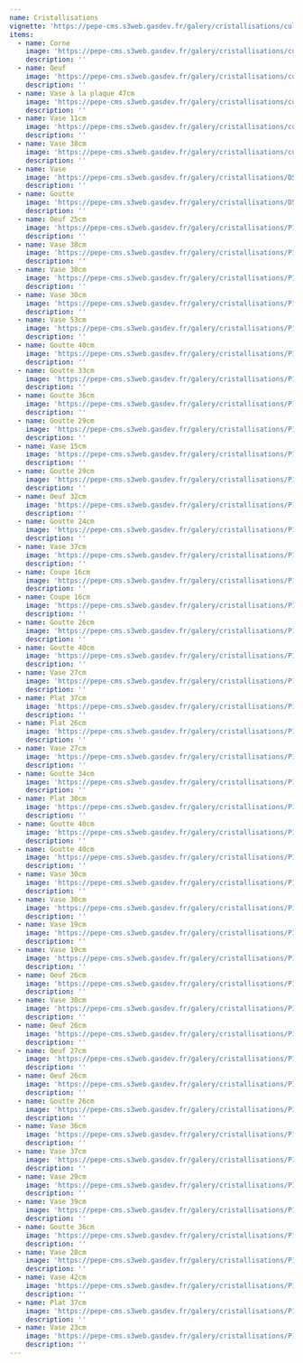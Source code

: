 ```yaml
---
name: Cristallisations
vignette: 'https://pepe-cms.s3web.gasdev.fr/galery/cristallisations/culis_poterie_3788_fd388c51c4.webp'
items:
  - name: Corne
    image: 'https://pepe-cms.s3web.gasdev.fr/galery/cristallisations/culis_poterie_3810_f1b27762e0.webp'
    description: ''
  - name: Oeuf
    image: 'https://pepe-cms.s3web.gasdev.fr/galery/cristallisations/culis_poterie_3819_87b1d05868.webp'
    description: ''
  - name: Vase à la plaque 47cm
    image: 'https://pepe-cms.s3web.gasdev.fr/galery/cristallisations/culis_poterie_3806_dd2555520a.webp'
    description: ''
  - name: Vase 11cm
    image: 'https://pepe-cms.s3web.gasdev.fr/galery/cristallisations/culis_poterie_3825_be5e624227.webp'
    description: ''
  - name: Vase 38cm
    image: 'https://pepe-cms.s3web.gasdev.fr/galery/cristallisations/culis_poterie_3788_fd388c51c4.webp'
    description: ''
  - name: Vase
    image: 'https://pepe-cms.s3web.gasdev.fr/galery/cristallisations/DSC_1614_d6b525bf1f.webp'
    description: ''
  - name: Goutte
    image: 'https://pepe-cms.s3web.gasdev.fr/galery/cristallisations/DSC_1630_eb0d25cb86.webp'
    description: ''
  - name: Oeuf 25cm
    image: 'https://pepe-cms.s3web.gasdev.fr/galery/cristallisations/P1152704.jpg'
    description: ''
  - name: Vase 38cm
    image: 'https://pepe-cms.s3web.gasdev.fr/galery/cristallisations/P1152707.jpg'
    description: ''
  - name: Vase 30cm
    image: 'https://pepe-cms.s3web.gasdev.fr/galery/cristallisations/P1152708.jpg'
    description: ''
  - name: Vase 30cm
    image: 'https://pepe-cms.s3web.gasdev.fr/galery/cristallisations/P1152710.jpg'
    description: ''
  - name: Vase 53cm
    image: 'https://pepe-cms.s3web.gasdev.fr/galery/cristallisations/P1152711.jpg'
    description: ''
  - name: Goutte 40cm
    image: 'https://pepe-cms.s3web.gasdev.fr/galery/cristallisations/P1152712.jpg'
    description: ''
  - name: Goutte 33cm
    image: 'https://pepe-cms.s3web.gasdev.fr/galery/cristallisations/P1152713.jpg'
    description: ''
  - name: Goutte 36cm
    image: 'https://pepe-cms.s3web.gasdev.fr/galery/cristallisations/P1152714.jpg'
    description: ''
  - name: Goutte 29cm
    image: 'https://pepe-cms.s3web.gasdev.fr/galery/cristallisations/P1152716.jpg'
    description: ''
  - name: Vase 15cm
    image: 'https://pepe-cms.s3web.gasdev.fr/galery/cristallisations/P1152719.jpg'
    description: ''
  - name: Goutte 29cm
    image: 'https://pepe-cms.s3web.gasdev.fr/galery/cristallisations/P1152721.jpg'
    description: ''
  - name: Oeuf 32cm
    image: 'https://pepe-cms.s3web.gasdev.fr/galery/cristallisations/P1152723.jpg'
    description: ''
  - name: Goutte 24cm
    image: 'https://pepe-cms.s3web.gasdev.fr/galery/cristallisations/P1152724.jpg'
    description: ''
  - name: Vase 37cm
    image: 'https://pepe-cms.s3web.gasdev.fr/galery/cristallisations/P1152725.jpg'
    description: ''
  - name: Coupe 16cm
    image: 'https://pepe-cms.s3web.gasdev.fr/galery/cristallisations/P1152727.jpg'
    description: ''
  - name: Coupe 16cm
    image: 'https://pepe-cms.s3web.gasdev.fr/galery/cristallisations/P1152728.jpg'
    description: ''
  - name: Goutte 26cm
    image: 'https://pepe-cms.s3web.gasdev.fr/galery/cristallisations/P1152729.jpg'
    description: ''
  - name: Goutte 40cm
    image: 'https://pepe-cms.s3web.gasdev.fr/galery/cristallisations/P1152730.jpg'
    description: ''
  - name: Vase 27cm
    image: 'https://pepe-cms.s3web.gasdev.fr/galery/cristallisations/P1152731.jpg'
    description: ''
  - name: Plat 37cm
    image: 'https://pepe-cms.s3web.gasdev.fr/galery/cristallisations/P1152732.jpg'
    description: ''
  - name: Plat 26cm
    image: 'https://pepe-cms.s3web.gasdev.fr/galery/cristallisations/P1152733.jpg'
    description: ''
  - name: Vase 27cm
    image: 'https://pepe-cms.s3web.gasdev.fr/galery/cristallisations/P1152734.jpg'
    description: ''
  - name: Goutte 34cm
    image: 'https://pepe-cms.s3web.gasdev.fr/galery/cristallisations/P1152735.jpg'
    description: ''
  - name: Plat 30cm
    image: 'https://pepe-cms.s3web.gasdev.fr/galery/cristallisations/P1152736.jpg'
    description: ''
  - name: Goutte 40cm
    image: 'https://pepe-cms.s3web.gasdev.fr/galery/cristallisations/P1152739.jpg'
    description: ''
  - name: Goutte 40cm
    image: 'https://pepe-cms.s3web.gasdev.fr/galery/cristallisations/P1152740.jpg'
    description: ''
  - name: Vase 30cm
    image: 'https://pepe-cms.s3web.gasdev.fr/galery/cristallisations/P1152742.jpg'
    description: ''
  - name: Vase 30cm
    image: 'https://pepe-cms.s3web.gasdev.fr/galery/cristallisations/P1152743.jpg'
    description: ''
  - name: Vase 19cm
    image: 'https://pepe-cms.s3web.gasdev.fr/galery/cristallisations/P1152744.jpg'
    description: ''
  - name: Vase 19cm
    image: 'https://pepe-cms.s3web.gasdev.fr/galery/cristallisations/P1152747.jpg'
    description: ''
  - name: Oeuf 26cm
    image: 'https://pepe-cms.s3web.gasdev.fr/galery/cristallisations/P1152748.jpg'
    description: ''
  - name: Vase 30cm
    image: 'https://pepe-cms.s3web.gasdev.fr/galery/cristallisations/P1152749.jpg'
    description: ''
  - name: Oeuf 26cm
    image: 'https://pepe-cms.s3web.gasdev.fr/galery/cristallisations/P1152752.jpg'
    description: ''
  - name: Oeuf 27cm
    image: 'https://pepe-cms.s3web.gasdev.fr/galery/cristallisations/P1152753.jpg'
    description: ''
  - name: Oeuf 26cm
    image: 'https://pepe-cms.s3web.gasdev.fr/galery/cristallisations/P1152754.jpg'
    description: ''
  - name: Goutte 26cm
    image: 'https://pepe-cms.s3web.gasdev.fr/galery/cristallisations/P1152755.jpg'
    description: ''
  - name: Vase 36cm
    image: 'https://pepe-cms.s3web.gasdev.fr/galery/cristallisations/P1152756.jpg'
    description: ''
  - name: Vase 37cm
    image: 'https://pepe-cms.s3web.gasdev.fr/galery/cristallisations/P1152758.jpg'
    description: ''
  - name: Vase 29cm
    image: 'https://pepe-cms.s3web.gasdev.fr/galery/cristallisations/P1152759.jpg'
    description: ''
  - name: Vase 39cm
    image: 'https://pepe-cms.s3web.gasdev.fr/galery/cristallisations/P1152760.jpg'
    description: ''
  - name: Goutte 36cm
    image: 'https://pepe-cms.s3web.gasdev.fr/galery/cristallisations/P1152761.jpg'
    description: ''
  - name: Vase 28cm
    image: 'https://pepe-cms.s3web.gasdev.fr/galery/cristallisations/P1152762.jpg'
    description: ''
  - name: Vase 42cm
    image: 'https://pepe-cms.s3web.gasdev.fr/galery/cristallisations/P1152763.jpg'
    description: ''
  - name: Plat 37cm
    image: 'https://pepe-cms.s3web.gasdev.fr/galery/cristallisations/P1152764.jpg'
    description: ''
  - name: Vase 23cm
    image: 'https://pepe-cms.s3web.gasdev.fr/galery/cristallisations/P1152765.jpg'
    description: ''
---
```


